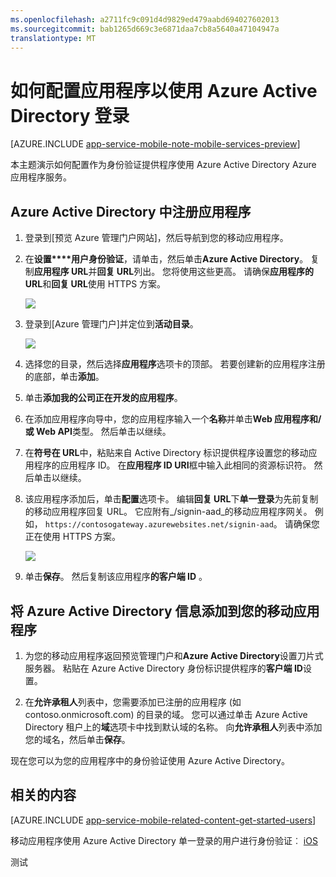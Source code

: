 ```yaml
---
ms.openlocfilehash: a2711fc9c091d4d9829ed479aabd694027602013
ms.sourcegitcommit: bab1265d669c3e6871daa7cb8a5640a47104947a
translationtype: MT
---
```

<properties 
    pageTitle="如何配置应用程序服务应用程序的 Azure Active Directory 身份验证" 
    description="了解如何配置应用程序服务应用程序的 Azure Active Directory 身份验证。" 
    authors="mattchenderson" 
    services="app-service\mobile" 
    documentationCenter="" 
    manager="dwrede" 
    editor=""/>

<tags 
    ms.service="app-service-mobile" 
    ms.workload="mobile" 
    ms.tgt_pltfrm="na" 
    ms.devlang="multiple" 
    ms.topic="article" 
    ms.date="07/27/2015" 
    ms.author="mahender"/>

# 如何配置应用程序以使用 Azure Active Directory 登录

[AZURE.INCLUDE [app-service-mobile-note-mobile-services-preview](../../includes/app-service-mobile-note-mobile-services-preview.md)]

本主题演示如何配置作为身份验证提供程序使用 Azure Active Directory Azure 应用程序服务。 

## <a name="register"> </a>Azure Active Directory 中注册应用程序

1. 登录到[预览 Azure 管理门户网站]，然后导航到您的移动应用程序。

2. 在**设置****用户身份验证**，请单击，然后单击**Azure Active Directory**。 复制**应用程序 URL**并**回复 URL**列出。 您将使用这些更高。 请确保**应用程序的 URL**和**回复 URL**使用 HTTPS 方案。

    ![][1]

3. 登录到[Azure 管理门户]并定位到**活动目录**。

    ![][2] 

4. 选择您的目录，然后选择**应用程序**选项卡的顶部。 若要创建新的应用程序注册的底部，单击**添加**。 

5. 单击**添加我的公司正在开发的应用程序**。

6. 在添加应用程序向导中，您的应用程序输入一个**名称**并单击**Web 应用程序和/或 Web API**类型。 然后单击以继续。

7. 在**符号在 URL**中，粘贴来自 Active Directory 标识提供程序设置您的移动应用程序的应用程序 ID。 在**应用程序 ID URI**框中输入此相同的资源标识符。 然后单击以继续。

8. 该应用程序添加后，单击**配置**选项卡。 编辑**回复 URL**下**单一登录**为先前复制的移动应用程序回复 URL。 它应附有_/signin-aad_的移动应用程序网关。 例如， `https://contosogateway.azurewebsites.net/signin-aad`。 请确保您正在使用 HTTPS 方案。

    ![][3]

9. 单击**保存**。 然后复制该应用程序**的客户端 ID** 。

## <a name="secrets"> </a>将 Azure Active Directory 信息添加到您的移动应用程序

1. 为您的移动应用程序返回预览管理门户和**Azure Active Directory**设置刀片式服务器。 粘贴在 Azure Active Directory 身份标识提供程序的**客户端 ID**设置。
  
2. 在**允许承租人**列表中，您需要添加已注册的应用程序 (如 contoso.onmicrosoft.com) 的目录的域。 您可以通过单击 Azure Active Directory 租户上的**域**选项卡中找到默认域的名称。 向**允许承租人**列表中添加您的域名，然后单击**保存**。  

现在您可以为您的应用程序中的身份验证使用 Azure Active Directory。 

## <a name="related-content"> </a>相关的内容

[AZURE.INCLUDE [app-service-mobile-related-content-get-started-users](../../includes/app-service-mobile-related-content-get-started-users.md)]

移动应用程序使用 Azure Active Directory 单一登录的用户进行身份验证︰ [iOS][ios adal]

<!-- Images. -->

[1]: ./media/app-service-mobile-how-to-configure-active-directory-authentication-preview/mobile-app-aad-settings.png
[2]: ./media/app-service-mobile-how-to-configure-active-directory-authentication-preview/app-service-navigate-aad.png
[3]: ./media/app-service-mobile-how-to-configure-active-directory-authentication-preview/app-service-aad-app-configure.png

<!-- URLs. -->

[预览 Azure 的管理门户]: https://portal.azure.com/
[Azure 的管理门户]: https://manage.windowsazure.com/
[ios adal]: ../app-service-mobile-dotnet-backend-xamarin-ios-aad-sso-preview.md
 
测试
